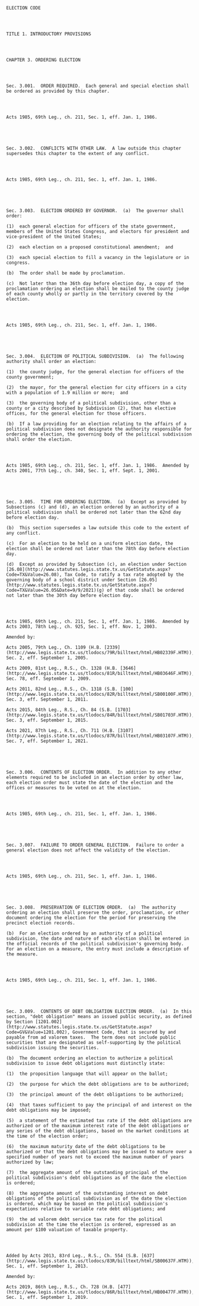 ﻿
    
    
    	
    					
    
    
    ELECTION CODE
    
      
    
    
    TITLE 1. INTRODUCTORY PROVISIONS
    
      
    
    
    CHAPTER 3. ORDERING ELECTION
    
      
    
    
    Sec. 3.001.  ORDER REQUIRED.  Each general and special election shall be ordered as provided by this chapter.
    
    
    
    
    Acts 1985, 69th Leg., ch. 211, Sec. 1, eff. Jan. 1, 1986.
    
    
    
    
    
    Sec. 3.002.  CONFLICTS WITH OTHER LAW.  A law outside this chapter supersedes this chapter to the extent of any conflict.
    
    
    
    
    Acts 1985, 69th Leg., ch. 211, Sec. 1, eff. Jan. 1, 1986.
    
    
    
    
    
    Sec. 3.003.  ELECTION ORDERED BY GOVERNOR.  (a)  The governor shall order:
    
    (1)  each general election for officers of the state government, members of the United States Congress, and electors for president and vice-president of the United States;
    
    (2)  each election on a proposed constitutional amendment;  and
    
    (3)  each special election to fill a vacancy in the legislature or in congress.
    
    (b)  The order shall be made by proclamation.
    
    (c)  Not later than the 36th day before election day, a copy of the proclamation ordering an election shall be mailed to the county judge of each county wholly or partly in the territory covered by the election.
    
    
    
    
    Acts 1985, 69th Leg., ch. 211, Sec. 1, eff. Jan. 1, 1986.
    
    
    
    
    
    Sec. 3.004.  ELECTION OF POLITICAL SUBDIVISION.  (a)  The following authority shall order an election:
    
    (1)  the county judge, for the general election for officers of the county government;
    
    (2)  the mayor, for the general election for city officers in a city with a population of 1.9 million or more;  and
    
    (3)  the governing body of a political subdivision, other than a county or a city described by Subdivision (2), that has elective offices, for the general election for those officers.
    
    (b)  If a law providing for an election relating to the affairs of a political subdivision does not designate the authority responsible for ordering the election, the governing body of the political subdivision shall order the election.
    
    
    
    
    Acts 1985, 69th Leg., ch. 211, Sec. 1, eff. Jan. 1, 1986.  Amended by Acts 2001, 77th Leg., ch. 340, Sec. 1, eff. Sept. 1, 2001.
    
    
    
    
    
    Sec. 3.005.  TIME FOR ORDERING ELECTION.  (a)  Except as provided by Subsections (c) and (d), an election ordered by an authority of a political subdivision shall be ordered not later than the 62nd day before election day.
    
    (b)  This section supersedes a law outside this code to the extent of any conflict.
    
    (c)  For an election to be held on a uniform election date, the election shall be ordered not later than the 78th day before election day.
    
    (d)  Except as provided by Subsection (c), an election under Section [26.08](http://www.statutes.legis.state.tx.us/GetStatute.aspx?Code=TX&Value=26.08), Tax Code, to ratify a tax rate adopted by the governing body of a school district under Section [26.05](http://www.statutes.legis.state.tx.us/GetStatute.aspx?Code=TX&Value=26.05&Date=9/9/2021)(g) of that code shall be ordered not later than the 30th day before election day.
    
    
    
    
    Acts 1985, 69th Leg., ch. 211, Sec. 1, eff. Jan. 1, 1986.  Amended by Acts 2003, 78th Leg., ch. 925, Sec. 1, eff. Nov. 1, 2003.
    
    Amended by: 
    
    Acts 2005, 79th Leg., Ch. 1109 (H.B. [2339](http://www.legis.state.tx.us/tlodocs/79R/billtext/html/HB02339F.HTM)), Sec. 2, eff. September 1, 2005.
    
    Acts 2009, 81st Leg., R.S., Ch. 1328 (H.B. [3646](http://www.legis.state.tx.us/tlodocs/81R/billtext/html/HB03646F.HTM)), Sec. 78, eff. September 1, 2009.
    
    Acts 2011, 82nd Leg., R.S., Ch. 1318 (S.B. [100](http://www.legis.state.tx.us/tlodocs/82R/billtext/html/SB00100F.HTM)), Sec. 3, eff. September 1, 2011.
    
    Acts 2015, 84th Leg., R.S., Ch. 84 (S.B. [1703](http://www.legis.state.tx.us/tlodocs/84R/billtext/html/SB01703F.HTM)), Sec. 3, eff. September 1, 2015.
    
    Acts 2021, 87th Leg., R.S., Ch. 711 (H.B. [3107](http://www.legis.state.tx.us/tlodocs/87R/billtext/html/HB03107F.HTM)), Sec. 7, eff. September 1, 2021.
    
    
    
    
    
    Sec. 3.006.  CONTENTS OF ELECTION ORDER.  In addition to any other elements required to be included in an election order by other law, each election order must state the date of the election and the offices or measures to be voted on at the election.
    
    
    
    
    Acts 1985, 69th Leg., ch. 211, Sec. 1, eff. Jan. 1, 1986.
    
    
    
    
    
    Sec. 3.007.  FAILURE TO ORDER GENERAL ELECTION.  Failure to order a general election does not affect the validity of the election.
    
    
    
    
    Acts 1985, 69th Leg., ch. 211, Sec. 1, eff. Jan. 1, 1986.
    
    
    
    
    
    Sec. 3.008.  PRESERVATION OF ELECTION ORDER.  (a)  The authority ordering an election shall preserve the order, proclamation, or other document ordering the election for the period for preserving the precinct election records.
    
    (b)  For an election ordered by an authority of a political subdivision, the date and nature of each election shall be entered in the official records of the political subdivision's governing body.  For an election on a measure, the entry must include a description of the measure.
    
    
    
    
    Acts 1985, 69th Leg., ch. 211, Sec. 1, eff. Jan. 1, 1986.
    
    
    
    
    
    Sec. 3.009.  CONTENTS OF DEBT OBLIGATION ELECTION ORDER.  (a)  In this section, "debt obligation" means an issued public security, as defined by Section [1201.002](http://www.statutes.legis.state.tx.us/GetStatute.aspx?Code=GV&Value=1201.002), Government Code, that is secured by and payable from ad valorem taxes.  The term does not include public securities that are designated as self-supporting by the political subdivision issuing the securities.
    
    (b)  The document ordering an election to authorize a political subdivision to issue debt obligations must distinctly state:
    
    (1)  the proposition language that will appear on the ballot;
    
    (2)  the purpose for which the debt obligations are to be authorized;
    
    (3)  the principal amount of the debt obligations to be authorized;
    
    (4)  that taxes sufficient to pay the principal of and interest on the debt obligations may be imposed;
    
    (5)  a statement of the estimated tax rate if the debt obligations are authorized or of the maximum interest rate of the debt obligations or any series of the debt obligations, based on the market conditions at the time of the election order;
    
    (6)  the maximum maturity date of the debt obligations to be authorized or that the debt obligations may be issued to mature over a specified number of years not to exceed the maximum number of years authorized by law;
    
    (7)  the aggregate amount of the outstanding principal of the political subdivision's debt obligations as of the date the election is ordered;
    
    (8)  the aggregate amount of the outstanding interest on debt obligations of the political subdivision as of the date the election is ordered, which may be based on the political subdivision's expectations relative to variable rate debt obligations; and
    
    (9)  the ad valorem debt service tax rate for the political subdivision at the time the election is ordered, expressed as an amount per $100 valuation of taxable property.
    
    
    
    
    Added by Acts 2013, 83rd Leg., R.S., Ch. 554 (S.B. [637](http://www.legis.state.tx.us/tlodocs/83R/billtext/html/SB00637F.HTM)), Sec. 1, eff. September 1, 2013.
    
    Amended by: 
    
    Acts 2019, 86th Leg., R.S., Ch. 728 (H.B. [477](http://www.legis.state.tx.us/tlodocs/86R/billtext/html/HB00477F.HTM)), Sec. 1, eff. September 1, 2019.
    
    
    
    
    				
